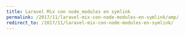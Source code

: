 ```yaml
---
title: Laravel Mix con node_modules en symlink
permalink: /2017/11/laravel-mix-con-node-modules-en-symlink/amp/
redirect_to: /2017/11/laravel-mix-con-node-modules-en-symlink/
---
```


